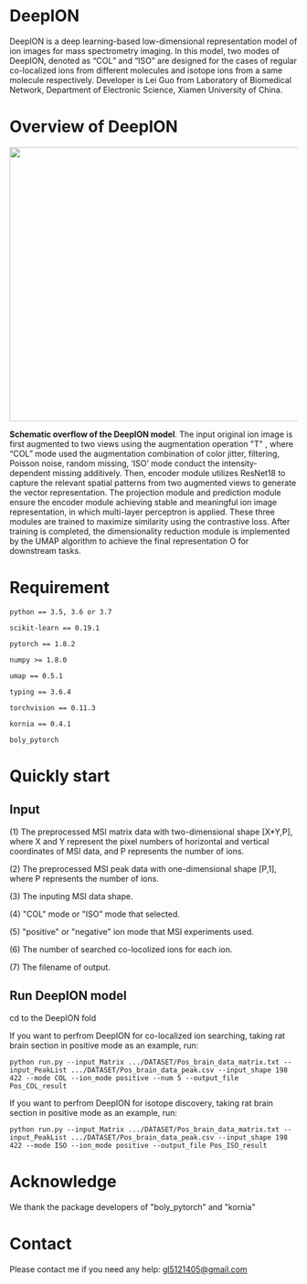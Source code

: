 # DeepION
DeepION is a deep learning-based low-dimensional representation model of ion images for mass spectrometry imaging. In this model, two modes of DeepION, denoted as “COL” and “ISO” are designed for the cases of regular co-localized ions from different molecules and isotope ions from a same molecule respectively. Developer is Lei Guo from Laboratory of Biomedical Network, Department of Electronic Science, Xiamen University of China.

# Overview of DeepION
<div align=center>
<img src="https://github.com/gankLei-X/DeepION/assets/70273368/e03431ce-3d39-4277-86b9-66a98c3eea73" width="800" height="480" /><br/>
</div>

__Schematic overflow of the DeepION model__. The input original ion image is first augmented to two views using the augmentation operation "T" , where “COL” mode used the augmentation combination of color jitter, filtering, Poisson noise, random missing, ‘ISO’ mode conduct the intensity-dependent missing additively. Then, encoder module utilizes ResNet18 to capture the relevant spatial patterns from two augmented views to generate the vector representation. The projection module and prediction module ensure the encoder module achieving stable and meaningful ion image representation, in which multi-layer perceptron is applied. These three modules are trained to maximize similarity using the contrastive loss. After training is completed, the dimensionality reduction module is implemented by the UMAP algorithm to achieve the final representation O for downstream tasks. 

# Requirement

    python == 3.5, 3.6 or 3.7

    scikit-learn == 0.19.1
    
    pytorch == 1.8.2
        
    numpy >= 1.8.0
    
    umap == 0.5.1

    typing == 3.6.4

    torchvision == 0.11.3
    
    kornia == 0.4.1 
    
    boly_pytorch

# Quickly start

## Input
(1) The preprocessed MSI matrix data with two-dimensional shape [X*Y,P], where X and Y represent the pixel numbers of horizontal and vertical coordinates of MSI data, and P represents the number of ions.

(2) The preprocessed MSI peak data with one-dimensional shape [P,1], where P represents the number of ions.

(3) The inputing MSI data shape.

(4) "COL" mode or "ISO" mode that selected.

(5) "positive" or "negative" ion mode that MSI experiments used.

(6) The number of searched co-locolized ions for each ion.

(7) The filename of output.

## Run DeepION model

cd to the DeepION fold

If you want to perfrom DeepION for co-localized ion searching, taking rat brain section in positive mode as an example, run:

    python run.py --input_Matrix .../DATASET/Pos_brain_data_matrix.txt --input_PeakList .../DATASET/Pos_brain_data_peak.csv --input_shape 198 422 --mode COL --ion_mode positive --num 5 --output_file Pos_COL_result
    
If you want to perfrom DeepION for isotope discovery, taking rat brain section in positive mode as an example, run:

    python run.py --input_Matrix .../DATASET/Pos_brain_data_matrix.txt --input_PeakList .../DATASET/Pos_brain_data_peak.csv --input_shape 198 422 --mode ISO --ion_mode positive --output_file Pos_ISO_result

# Acknowledge

We thank the package developers of "boly_pytorch" and "kornia"

# Contact

Please contact me if you need any help: gl5121405@gmail.com
